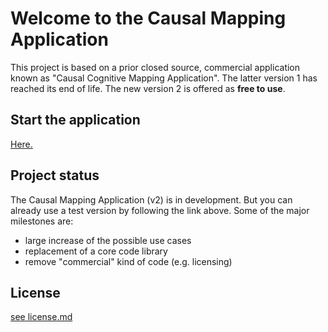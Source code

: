 # Welcome to the Causal Mapping Application

This project is based on a prior closed source, commercial application known as "Causal Cognitive Mapping Application". The latter version 1 has reached its end of life. The new version 2 is offered as **free to use**.


## Start the application

[Here.](https://joe-kerr.github.io/CausalMappingApplication/app/index.html)


## Project status

The Causal Mapping Application (v2) is in development. But you can already use a test version by following the link above. Some of the major milestones are:

- large increase of the possible use cases
- replacement of a core code library
- remove "commercial" kind of code (e.g. licensing)


## License

[see license.md](license.md)